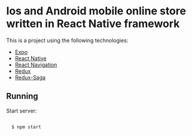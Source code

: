 # Ios and Android mobile online store written in React Native framework

This is a project using the following technologies:
- [Expo](https://expo.io/)
- [React Native](https://facebook.github.io/react-native/)
- [React Navigation](https://reactnavigation.org/)
- [Redux](https://redux.js.org/)
- [Redux-Saga](https://github.com/redux-saga/redux-saga)

## Running

Start server:
```javascript

  $ npm start

```
